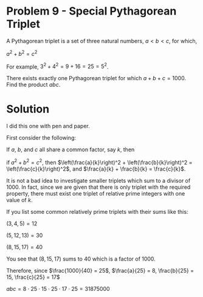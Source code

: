 # Problem 9 - Special Pythagorean Triplet

A Pythagorean triplet is a set of three natural numbers, $a < b < c$, for which,

$a^2 + b^2 = c^2$

For example, $3^2 + 4^2 = 9 + 16 = 25 = 5^2$.

There exists exactly one Pythagorean triplet for which $a + b + c = 1000$.
Find the product $abc$.

# Solution

I did this one with pen and paper.

First consider the following:

If $a$, $b$, and $c$ all share a common factor, say $k$, then

if $a^2 + b^2 = c^2$, then $\left(\frac{a}{k}\right)^2 + \left(\frac{b}{k}\right)^2 = \left(\frac{c}{k}\right)^2$, and $\frac{a}{k} + \frac{b}{k} = \frac{c}{k}$.

It is not a bad idea to investigate smaller triplets which sum to a divisor of $1000$. In fact, since we are given that there is only triplet with the required property, there must exist one triplet of relative prime integers with one value of $k$.

If you list some common relatively prime triplets with their sums like this:

$(3, 4, 5) = 12$

$(5, 12, 13) = 30$

$(8, 15, 17) = 40$

You see that $(8, 15, 17)$ sums to $40$ which is a factor of $1000$.

Therefore, since $\frac{1000}{40} = 25$, $\frac{a}{25} = 8, \frac{b}{25} = 15, \frac{c}{25} = 17$

$abc = 8\cdot25\cdot15\cdot25\cdot17\cdot25 = 31875000$
